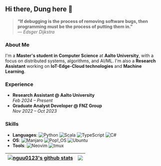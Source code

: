 ## Hi there, Dung here 👋  
> **“If debugging is the process of removing software bugs, then programming must be the process of putting them in.”**  
> — *Edsger Dijkstra*

### About Me  
I'm a **Master's student in Computer Science** at **Aalto University**, with a focus on distributed systems, algorithms, and AI/ML. I'm also a **Research Assistant** working on **IoT-Edge-Cloud technologies** and **Machine Learning**.

### Experience  
- **Research Assistant @ Aalto University**  
  *Feb 2024 – Present*  
- **Graduate Analyst Developer @ FNZ Group**  
  *Nov 2022 – Oct 2023*
  
### Skills  
- **Languages**: ![Python](https://img.shields.io/badge/python-3670A0?style=for-the-badge&logo=python&logoColor=ffdd54) ![Scala](https://img.shields.io/badge/scala-%23DC322F.svg?style=for-the-badge&logo=scala&logoColor=white) ![TypeScript](https://img.shields.io/badge/typescript-%23007ACC.svg?style=for-the-badge&logo=typescript&logoColor=white) ![C#](https://img.shields.io/badge/c%23-%23239120.svg?style=for-the-badge&logo=csharp&logoColor=white)
- **OS**: ![Manjaro](https://img.shields.io/badge/Manjaro-35BF5C?style=for-the-badge&logo=Manjaro&logoColor=white) ![Pop!\_OS](https://img.shields.io/badge/Pop!_OS-48B9C7?style=for-the-badge&logo=Pop!_OS&logoColor=white) ![Ubuntu](https://img.shields.io/badge/Ubuntu-E95420?style=for-the-badge&logo=ubuntu&logoColor=white)
- **Tools**: ![Neovim](https://img.shields.io/badge/NeoVim-%2357A143.svg?&style=for-the-badge&logo=neovim&logoColor=white) ![tmux](https://img.shields.io/badge/tmux-1BB91F?style=for-the-badge&logo=tmux&logoColor=white)

| <a href="https://github.com/anuraghazra/github-readme-stats"><img align="center" src="https://github-readme-stats.vercel.app/api?username=nguu0123&show_icons=true&include_all_commits=true&theme=buefy&hide_border=true" alt="nguu0123's github stats" /></a> | <a href="https://github.com/anuraghazra/github-readme-stats"><img align="center" src="https://github-readme-stats.vercel.app/api/top-langs/?username=nguu0123&layout=compact&theme=buefy&hide_border=true" /></a> |  
| ------------- | ------------- |
